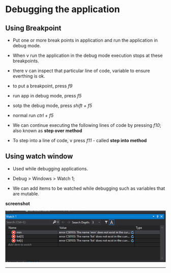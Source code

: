 # Debugging the application

## Using Breakpoint

- Put one or more break points in application and run the application in debug mode.

- When v run the application in the debug mode execution stops at these breakpoints.

- there v can inspect that particular line of code, variable to ensure everthing is ok.

- to put a breakpoint, press *f9*

- run app in debug mode, press *f5*

- sotp the debug mode, press *shift + f5*

- normal run *ctrl + f5*

- We can continue executing the following lines of code by pressing *f10*; also known as **step over method**

- To step into a line of code, v press *f11* - called **step into method**

## Using watch window

- Used while debugging applications.

- Debug > Windows > Watch 1;

- We can add items to be watched while debugging such as variables that are mutable.

**screenshot**

![image](./screenshots/debugwatch.png 'image')

---

